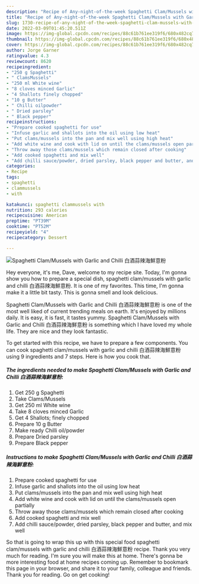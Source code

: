 ```yaml
---
description: "Recipe of Any-night-of-the-week Spaghetti Clam/Mussels with Garlic and Chilli 白酒蒜辣海鮮意粉"
title: "Recipe of Any-night-of-the-week Spaghetti Clam/Mussels with Garlic and Chilli 白酒蒜辣海鮮意粉"
slug: 1730-recipe-of-any-night-of-the-week-spaghetti-clam-mussels-with-garlic-and-chilli
date: 2022-03-09T01:45:20.511Z
image: https://img-global.cpcdn.com/recipes/88c61b761ee319f6/680x482cq70/spaghetti-clammussels-with-garlic-and-chilli-白酒蒜辣海鮮意粉-recipe-main-photo.jpg
thumbnail: https://img-global.cpcdn.com/recipes/88c61b761ee319f6/680x482cq70/spaghetti-clammussels-with-garlic-and-chilli-白酒蒜辣海鮮意粉-recipe-main-photo.jpg
cover: https://img-global.cpcdn.com/recipes/88c61b761ee319f6/680x482cq70/spaghetti-clammussels-with-garlic-and-chilli-白酒蒜辣海鮮意粉-recipe-main-photo.jpg
author: Jorge Garner
ratingvalue: 4.3
reviewcount: 8620
recipeingredient:
- "250 g Spaghetti"
- " ClamsMussels"
- "250 ml White wine"
- "8 cloves minced Garlic"
- "4 Shallots finely chopped"
- "10 g Butter"
- " Chilli oilpowder"
- " Dried parsley"
- " Black pepper"
recipeinstructions:
- "Prepare cooked spaghetti for use"
- "Infuse garlic and shallots into the oil using low heat"
- "Put clams/mussels into the pan and mix well using high heat"
- "Add white wine and cook with lid on until the clams/mussels open partially"
- "Throw away those clams/mussels which remain closed after cooking"
- "Add cooked spaghetti and mix well"
- "Add chilli sauce/powder, dried parsley, black pepper and butter, and mix well"
categories:
- Recipe
tags:
- spaghetti
- clammussels
- with

katakunci: spaghetti clammussels with 
nutrition: 293 calories
recipecuisine: American
preptime: "PT39M"
cooktime: "PT52M"
recipeyield: "4"
recipecategory: Dessert

---
```



![Spaghetti Clam/Mussels with Garlic and Chilli 白酒蒜辣海鮮意粉](https://img-global.cpcdn.com/recipes/88c61b761ee319f6/680x482cq70/spaghetti-clammussels-with-garlic-and-chilli-白酒蒜辣海鮮意粉-recipe-main-photo.jpg)

Hey everyone, it's me, Dave, welcome to my recipe site. Today, I'm gonna show you how to prepare a special dish, spaghetti clam/mussels with garlic and chilli 白酒蒜辣海鮮意粉. It is one of my favorites. This time, I'm gonna make it a little bit tasty. This is gonna smell and look delicious.



Spaghetti Clam/Mussels with Garlic and Chilli 白酒蒜辣海鮮意粉 is one of the most well liked of current trending meals on earth. It's enjoyed by millions daily. It is easy, it is fast, it tastes yummy. Spaghetti Clam/Mussels with Garlic and Chilli 白酒蒜辣海鮮意粉 is something which I have loved my whole life. They are nice and they look fantastic.


To get started with this recipe, we have to prepare a few components. You can cook spaghetti clam/mussels with garlic and chilli 白酒蒜辣海鮮意粉 using 9 ingredients and 7 steps. Here is how you cook that.

<!--inarticleads1-->

##### The ingredients needed to make Spaghetti Clam/Mussels with Garlic and Chilli 白酒蒜辣海鮮意粉:

1. Get 250 g Spaghetti
1. Take  Clams/Mussels
1. Get 250 ml White wine
1. Take 8 cloves minced Garlic
1. Get 4 Shallots; finely chopped
1. Prepare 10 g Butter
1. Make ready  Chilli oil/powder
1. Prepare  Dried parsley
1. Prepare  Black pepper




<!--inarticleads2-->

##### Instructions to make Spaghetti Clam/Mussels with Garlic and Chilli 白酒蒜辣海鮮意粉:

1. Prepare cooked spaghetti for use
1. Infuse garlic and shallots into the oil using low heat
1. Put clams/mussels into the pan and mix well using high heat
1. Add white wine and cook with lid on until the clams/mussels open partially
1. Throw away those clams/mussels which remain closed after cooking
1. Add cooked spaghetti and mix well
1. Add chilli sauce/powder, dried parsley, black pepper and butter, and mix well




So that is going to wrap this up with this special food spaghetti clam/mussels with garlic and chilli 白酒蒜辣海鮮意粉 recipe. Thank you very much for reading. I'm sure you will make this at home. There's gonna be more interesting food at home recipes coming up. Remember to bookmark this page in your browser, and share it to your family, colleague and friends. Thank you for reading. Go on get cooking!
